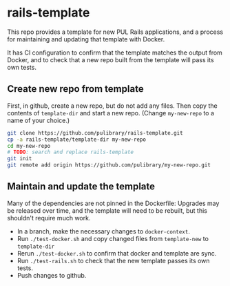# rails-template

This repo provides a template for new PUL Rails applications,
and a process for maintaining and updating that template with Docker.

It has CI configuration to confirm that the template matches the output from Docker,
and to check that a new repo built from the template will pass its own tests.

## Create new repo from template

First, in github, create a new repo, but do not add any files.
Then copy the contents of `template-dir` and start a new repo.
(Change `my-new-repo` to a name of your choice.)
```sh
git clone https://github.com/pulibrary/rails-template.git
cp -a rails-template/template-dir my-new-repo
cd my-new-repo
# TODO: search and replace rails-template
git init
git remote add origin https://github.com/pulibrary/my-new-repo.git
```

## Maintain and update the template

Many of the dependencies are not pinned in the Dockerfile:
Upgrades may be released over time, and the template will need to be rebuilt,
but this shouldn't require much work.

- In a branch, make the necessary changes to `docker-context`.
- Run `./test-docker.sh` and copy changed files from `template-new` to `template-dir`
- Rerun `./test-docker.sh` to confirm that docker and template are sync.
- Run `./test-rails.sh` to check that the new template passes its own tests.
- Push changes to github.